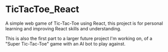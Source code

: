 # TicTacToe_React
A simple web game of Tic-Tac-Toe using React, this project is for personal learning and improving React skills and understanding.

This is also the first part to a larger future project I'm working on, of a "Super Tic-Tac-Toe" game with an AI bot to play against.

